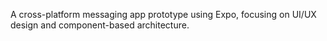 A cross-platform messaging app prototype using Expo, focusing on UI/UX design and component-based architecture. 